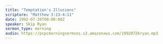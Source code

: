 ```yaml
---
title: "Temptation's Illusions"
scripture: "Matthew 3:13-4:11"
date: 1992-07-26T00:00:00Z
speaker: Skip Ryan
sermon_type: morning
audio: https://pcpcmorningsermons.s3.amazonaws.com/19920726ryan.mp3 
---
```




